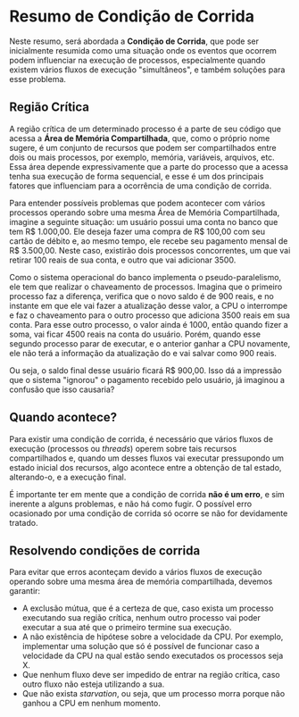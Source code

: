 # Resumo de Condição de Corrida

Neste resumo, será abordada a **Condição de Corrida**, que pode ser inicialmente resumida como uma situação onde os eventos que ocorrem podem influenciar na execução de processos, especialmente quando existem vários fluxos de execução "simultâneos", e também soluções para esse problema.

## Região Crítica

A região crítica de um determinado processo é a parte de seu código que acessa a **Área de Memória Compartilhada**, que, como o próprio nome sugere, é um conjunto de recursos que podem ser compartilhados entre dois ou mais processos, por exemplo, memória, variáveis, arquivos, etc. Essa área depende expressivamente que a parte do processo que a acessa tenha sua execução de forma sequencial, e esse é um dos principais fatores que influenciam para a ocorrência de uma condição de corrida.

Para entender possíveis problemas que podem acontecer com vários processos operando sobre uma mesma Área de Memória Compartilhada, imagine a seguinte situação: um usuário possui uma conta no banco que tem R$ 1.000,00. Ele deseja fazer uma compra de R$ 100,00 com seu cartão de débito e, ao mesmo tempo, ele recebe seu pagamento mensal de R$ 3.500,00. Neste caso, existirão dois processos concorrentes, um que vai retirar 100 reais de sua conta, e outro que vai adicionar 3500.

Como o sistema operacional do banco implementa o pseudo-paralelismo, ele tem que realizar o chaveamento de processos. Imagina que o primeiro processo faz a diferença, verifica que o novo saldo é de 900 reais, e no instante em que ele vai fazer a atualização desse valor, a CPU o interrompe e faz o chaveamento para o outro processo que adiciona 3500 reais em sua conta. Para esse outro processo, o valor ainda é 1000, então quando fizer a soma, vai ficar 4500 reais na conta do usuário. Porém, quando esse segundo processo parar de executar, e o anterior ganhar a CPU novamente, ele não terá a informação da atualização do e vai salvar como 900 reais.

Ou seja, o saldo final desse usuário ficará R$ 900,00. Isso dá a impressão que o sistema "ignorou" o pagamento recebido pelo usuário, já imaginou a confusão que isso causaria?

## Quando acontece?

Para existir uma condição de corrida, é necessário que vários fluxos de execução (processos ou *threads*) operem sobre tais recursos compartilhados e, quando um desses fluxos vai executar pressupondo um estado inicial dos recursos, algo acontece entre a obtenção de tal estado, alterando-o, e a execução final.

É importante ter em mente que a condição de corrida **não é um erro**, e sim inerente a alguns problemas, e não há como fugir. O possível erro ocasionado por uma condição de corrida só ocorre se não for devidamente tratado.

## Resolvendo condições de corrida

Para evitar que erros aconteçam devido a vários fluxos de execução operando sobre uma mesma área de memória compartilhada, devemos garantir:

- A exclusão mútua, que é a certeza de que, caso exista um processo executando sua região crítica, nenhum outro processo vai poder executar a sua até que o primeiro termine sua execução.
- A não existência de hipótese sobre a velocidade da CPU. Por exemplo, implementar uma solução que só é possível de funcionar caso a velocidade da CPU na qual estão sendo executados os processos seja X.
- Que nenhum fluxo deve ser impedido de entrar na região crítica, caso outro fluxo não esteja utilizando a sua.
- Que não exista *starvation*, ou seja, que um processo morra porque não ganhou a CPU em nenhum momento.
